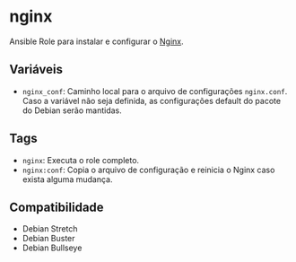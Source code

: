 # nginx

Ansible Role para instalar e configurar o [Nginx](http://www.nginx.org/).

## Variáveis

- `nginx_conf`: Caminho local para o arquivo de configurações `nginx.conf`. Caso
  a variável não seja definida, as configurações default do pacote do Debian
  serão mantidas.

## Tags

- `nginx`: Executa o role completo.
- `nginx:conf`: Copia o arquivo de configuração e reinicia o Nginx caso exista
  alguma mudança.

## Compatibilidade

- Debian Stretch
- Debian Buster
- Debian Bullseye
